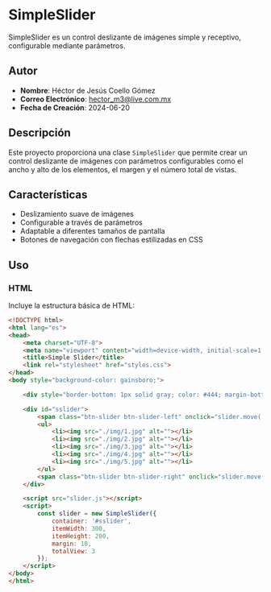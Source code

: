 # SimpleSlider

SimpleSlider es un control deslizante de imágenes simple y receptivo, configurable mediante parámetros.

## Autor

- **Nombre**: Héctor de Jesús Coello Gómez
- **Correo Electrónico**: hector_m3@live.com.mx
- **Fecha de Creación**: 2024-06-20

## Descripción

Este proyecto proporciona una clase `SimpleSlider` que permite crear un control deslizante de imágenes con parámetros configurables como el ancho y alto de los elementos, el margen y el número total de vistas.

## Características

- Deslizamiento suave de imágenes
- Configurable a través de parámetros
- Adaptable a diferentes tamaños de pantalla
- Botones de navegación con flechas estilizadas en CSS

## Uso

### HTML

Incluye la estructura básica de HTML:

```html
<!DOCTYPE html>
<html lang="es">
<head>
    <meta charset="UTF-8">
    <meta name="viewport" content="width=device-width, initial-scale=1.0">
    <title>Simple Slider</title>
    <link rel="stylesheet" href="styles.css">
</head>
<body style="background-color: gainsboro;">

    <div style="border-bottom: 1px solid gray; color: #444; margin-bottom: 30px;"><h2>Simple Slider</h2></div>

    <div id="sslider">
        <span class="btn-slider btn-slider-left" onclick="slider.move('l')"></span>
        <ul>
            <li><img src="./img/1.jpg" alt=""></li>
            <li><img src="./img/2.jpg" alt=""></li>
            <li><img src="./img/3.jpg" alt=""></li>
            <li><img src="./img/4.jpg" alt=""></li>
            <li><img src="./img/5.jpg" alt=""></li>
        </ul>
        <span class="btn-slider btn-slider-right" onclick="slider.move('r')"></span>
    </div>

    <script src="slider.js"></script>
    <script>
        const slider = new SimpleSlider({
            container: '#sslider',
            itemWidth: 300,
            itemHeight: 200,
            margin: 10,
            totalView: 3
        });
    </script>
</body>
</html>
